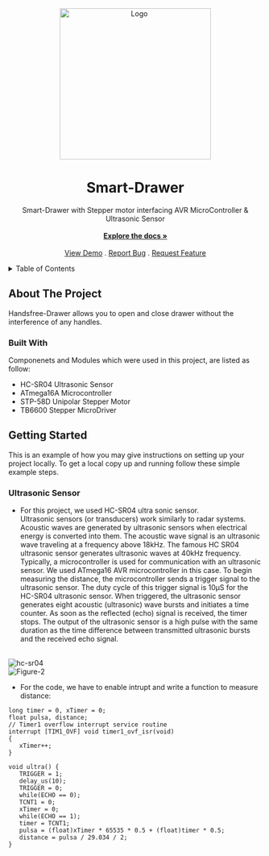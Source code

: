 <!-- PROJECT SHIELDS -->
<!--
*** I'm using markdown "reference style" links for readability.
*** Reference links are enclosed in brackets [ ] instead of parentheses ( ).
*** See the bottom of this document for the declaration of the reference variables
*** for contributors-url, forks-url, etc. This is an optional, concise syntax you may use.
*** https://www.markdownguide.org/basic-syntax/#reference-style-links

[![Contributors][contributors-shield]][contributors-url]
[![Forks][forks-shield]][forks-url]
[![Stargazers][stars-shield]][stars-url]
[![Issues][issues-shield]][issues-url]
[![MIT License][license-shield]][license-url]
[![LinkedIn][linkedin-shield]][linkedin-url]
-->

<!-- PROJECT LOGO -->
<div align="center">
  <a href="https://github.com/othneildrew/Best-README-Template">
    <img src=https://user-images.githubusercontent.com/54024838/183236427-fb8f542f-3cfa-4f5e-8f01-a7178bebbb9c.png alt="Logo" width="300">
  </a>

  <h1 align="center">Smart-Drawer</h1>

  <p align="center">
  Smart-Drawer with Stepper motor interfacing AVR MicroController & Ultrasonic Sensor
    <br />
    <br />
    <a href="https://github.com/othneildrew/Best-README-Template"><strong>Explore the docs »</strong></a>
    <br />
    <br />
    <a href="https://github.com/othneildrew/Best-README-Template">View Demo</a>
    .
    <a href="https://github.com/othneildrew/Best-README-Template/issues">Report Bug</a>
    .
    <a href="https://github.com/othneildrew/Best-README-Template/issues">Request Feature</a>
  </p>
</div>

<!-- TABLE OF CONTENTS -->
<details>
  <summary>Table of Contents</summary>
  <ol>
    <li>
      <a href="#about-the-project">About The Project</a>
      <ul>
        <li><a href="#built-with">Built With</a></li>
      </ul>
    </li>
    <li>
      <a href="#getting-started">Getting Started</a>
      <ul>
        <li><a href="#prerequisites">Ultrasonic Sensor</a></li>
      </ul>
    </li>
    <li><a href="#usage">Usage</a></li>
    <li><a href="#roadmap">Roadmap</a></li>
    <li><a href="#contributing">Contributing</a></li>
    <li><a href="#license">License</a></li>
    <li><a href="#contact">Contact</a></li>
    <li><a href="#acknowledgments">Acknowledgments</a></li>
  </ol>
</details>


<!-- ABOUT THE PROJECT -->
## About The Project

Handsfree-Drawer allows you to open and close drawer without the interference of any handles.


### Built With

Componenets and Modules which were used in this project, are listed as follow:

- HC-SR04 Ultrasonic Sensor
- ATmega16A Microcontroller
- STP-58D Unipolar Stepper Motor
- TB6600 Stepper MicroDriver


<!-- GETTING STARTED -->
## Getting Started

This is an example of how you may give instructions on setting up your project locally.
To get a local copy up and running follow these simple example steps.

### Ultrasonic Sensor
- For this project, we used HC-SR04 ultra sonic sensor.
<br>Ultrasonic sensors (or transducers) work similarly to radar systems. Acoustic waves are generated by ultrasonic sensors when electrical energy is converted into them. The acoustic wave signal is an ultrasonic wave traveling at a frequency above 18kHz. The famous HC SR04 ultrasonic sensor generates ultrasonic waves at 40kHz frequency.
<br> Typically, a microcontroller is used for communication with an ultrasonic sensor. We used ATmega16 AVR microcontroller in this case. To begin measuring the distance, the microcontroller sends a trigger signal to the ultrasonic sensor. The duty cycle of this trigger signal is 10µS for the HC-SR04 ultrasonic sensor. When triggered, the ultrasonic sensor generates eight acoustic (ultrasonic) wave bursts and initiates a time counter. As soon as the reflected (echo) signal is received, the timer stops. The output of the ultrasonic sensor is a high pulse with the same duration as the time difference between transmitted ultrasonic bursts and the received echo signal.

<br> ![hc-sr04](https://user-images.githubusercontent.com/47887796/182787238-3abde9bc-c56c-4752-8739-b8b54be96aa1.png)
<br> ![Figure-2](https://user-images.githubusercontent.com/47887796/182788257-ed91de5a-b888-429a-900a-bd455d68451f.png)

- For the code, we have to enable intrupt and write a function to measure distance:
``` 
long timer = 0, xTimer = 0;
float pulsa, distance;
// Timer1 overflow interrupt service routine
interrupt [TIM1_OVF] void timer1_ovf_isr(void)
{
   xTimer++;
}

void ultra() {
   TRIGGER = 1;         
   delay_us(10);
   TRIGGER = 0;
   while(ECHO == 0);    
   TCNT1 = 0;           
   xTimer = 0;          
   while(ECHO == 1);    
   timer = TCNT1;      
   pulsa = (float)xTimer * 65535 * 0.5 + (float)timer * 0.5;   
   distance = pulsa / 29.034 / 2;   
}
```
